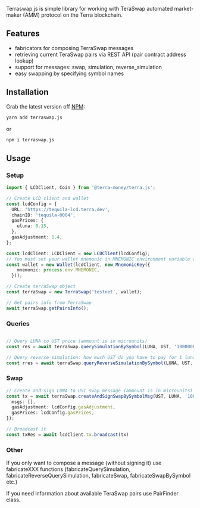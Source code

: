 Terraswap.js is simple library for working with TeraSwap automated market-maker (AMM) protocol on the Terra blockchain.

## Features

- fabricators for composing TerraSwap messages
- retrieving current TeraSwap pairs via REST API (pair contract address lookup)
- support for messages: swap, simulation, reverse_simulation
- easy swapping by specifying symbol names


## Installation

Grab the latest version off [NPM](https://www.npmjs.com/package/terraswap.js):

```sh
yarn add terraswap.js
```
or 
```sh
npm i terraswap.js
```


## Usage

### Setup 


```ts
import { LCDClient, Coin } from '@terra-money/terra.js';

// Create LCD client and wallet 
const lcdConfig = {
  URL: 'https://tequila-lcd.terra.dev',
  chainID: 'tequila-0004',
  gasPrices: {
    uluna: 0.15,
  },
  gasAdjustment: 1.4,
};

const lcdClient: LCDClient = new LCDClient(lcdConfig);
// You must set your wallet mnemonic in MNEMONIC environment variable or set them below (mnemonic: 'your wallet seed phrase')
const wallet = new Wallet(lcdClient, new MnemonicKey({
    mnemonic: process.env.MNEMONIC, 
  }));

// Create terraSwap object
const terraSwap = new TerraSwap('testnet', wallet);

// Get pairs info from TerraSwap 
await terraSwap.getPairsInfo();

```

### Queries


```ts

// Query LUNA to UST price (ammount is in microunits)
const res = await terraSwap.querySimulationBySymbol(LUNA, UST, '1000000');

// Query reverse simulation: how much UST do you have to pay for 1 luna ?
const rres = await terraSwap.queryReverseSimulationBySymbol(LUNA, UST, '1000000');


```

### Swap

```ts
// Create and sign LUNA to UST swap message (ammount is in microunits)
const tx = await terraSwap.createAndSignSwapBySymbolMsg(UST, LUNA, '1000000', {
  msgs: [],
  gasAdjustment: lcdConfig.gasAdjustment,
  gasPrices: lcdConfig.gasPrices,
});

// Broadcast it
const txRes = await lcdClient.tx.broadcast(tx)

```

### Other

If you only want to compose a message (without signing it) use fabricateXXX functions
(fabricateQuerySimulation, fabricateReverseQuerySimulation, fabricateSwap, fabricateSwapBySymbol etc.)

If you need information about available TeraSwap pairs use PairFinder class.

